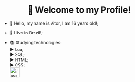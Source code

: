 <h1 align="center">👋 Welcome to my Profile!</h1>

- 👋 Hello, my name is Vitor, I am 16 years old!;
- 🏡 I live in Brazil!;
  
- 📚 Studying technologies:<br>
  ▶ Lua;<br>
  ▶ SQL;<br>
  ▶ HTML;<br>
  ▶ CSS;<br>
  <a href="https://www.javascript.com/" rel="nofollow">
        <img alt="JavaScript" width="32em" height="32em" src="https://cdn.discordapp.com/attachments/721221375922143265/866440747812519976/javascript.png" style="max-width:100%;">
</a>
